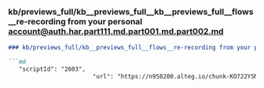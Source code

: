 ### kb/previews_full/kb__previews_full__kb__previews_full__flows__re-recording from your personal account@auth.har.part111.md.part001.md.part002.md

```md
### kb/previews_full/kb__previews_full__flows__re-recording from your personal account@auth.har.part111.md.part001.md (part 002)

```md
   "scriptId": "2603",
                        "url": "https://n958200.alteg.io/chunk-KO722YSM.js",
      
```

```

```
